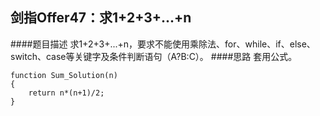 ## 剑指Offer47：求1+2+3+...+n
####题目描述
求1+2+3+...+n，要求不能使用乘除法、for、while、if、else、switch、case等关键字及条件判断语句（A?B:C）。
####思路
套用公式。  
```
function Sum_Solution(n)
{
    return n*(n+1)/2;
}
```
